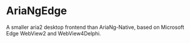 # AriaNgEdge
A smaller aria2 desktop frontend than AriaNg-Native, based on Microsoft Edge WebView2 and WebView4Delphi.
